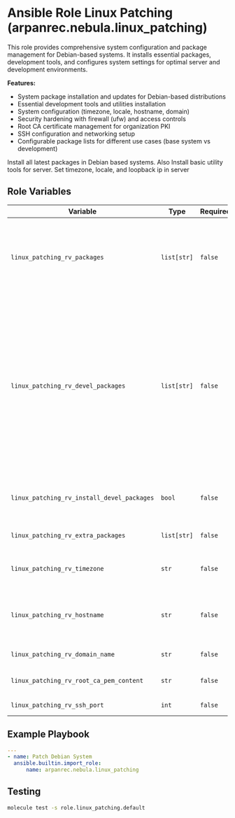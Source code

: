 # Ansible Role Linux Patching (arpanrec.nebula.linux_patching)

This role provides comprehensive system configuration and package management for Debian-based systems. It installs essential packages, development tools, and configures system settings for optimal server and development environments.

**Features:**

- System package installation and updates for Debian-based distributions
- Essential development tools and utilities installation
- System configuration (timezone, locale, hostname, domain)
- Security hardening with firewall (ufw) and access controls
- Root CA certificate management for organization PKI
- SSH configuration and networking setup
- Configurable package lists for different use cases (base system vs development)

Install all latest packages in Debian based systems.
Also Install basic utility tools for server.
Set timezone, locale, and loopback ip in server

## Role Variables

| Variable                                   | Type        | Required | Default                                                                                                                                                                                                                                                                                                                                                                                                                                                                                                                                  | Description                                            |
|--------------------------------------------|-------------|----------|------------------------------------------------------------------------------------------------------------------------------------------------------------------------------------------------------------------------------------------------------------------------------------------------------------------------------------------------------------------------------------------------------------------------------------------------------------------------------------------------------------------------------------------|--------------------------------------------------------|
| `linux_patching_rv_packages`               | `list[str]` | `false`  | `["ca-certificates", "sudo", "systemd", "apt-transport-https", "locales", "systemd-timesyncd", "network-manager", "gnupg2", "gnupg", "acl", "ufw", "procps", "apt-utils", "lsb-release", "python3", "openssl", "util-linux-extra"]`                                                                                                                                                                                                                                                                                                      | Install the packages in the distributions.             |
| `linux_patching_rv_devel_packages`         | `list[str]` | `false`  | `["net-tools", "telnet", "vim", "git", "git-lfs", "jq", "zsh", "htop", "tmux", "tree", "neovim", "python3-neovim", "luarocks", "build-essential", "ninja-build", "gettext", "cmake", "make", "openssh-client", "rsync", "ntfs-3g", "exfat-fuse", "python3-pip", "python3-venv", "python3-dev", "python3-pynvim", "fd-find", "ripgrep", "rclone", "zip", "unzip", "tar", "wget", "curl", "pigz", "xz-utils", "gzip", "bzip2", "autoconf", "automake", "gcc", "g++", "clang", "libglib2.0-dev", "libssl-dev", "libffi-dev", "zlib1g-dev"]` | Install the development packages in the distributions. |
| `linux_patching_rv_install_devel_packages` | `bool`      | `false`  | `true`                                                                                                                                                                                                                                                                                                                                                                                                                                                                                                                                   | Install the development packages in the distributions. |
| `linux_patching_rv_extra_packages`         | `list[str]` | `false`  | -                                                                                                                                                                                                                                                                                                                                                                                                                                                                                                                                        | Install extra required the packages.                   |
| `linux_patching_rv_timezone`               | `str`       | `false`  | `Asia/Kolkata`                                                                                                                                                                                                                                                                                                                                                                                                                                                                                                                           | Set the ZoneTime info in server.                       |
| `linux_patching_rv_hostname`               | `str`       | `false`  | `localhost` or `{{ ansible_facts['hostname'] }}`                                                                                                                                                                                                                                                                                                                                                                                                                                                                                         | Cluster / Public Host name. (Doesn't work with docker) |
| `linux_patching_rv_domain_name`            | `str`       | `false`  | `{{ ansible_facts['domain'] }}`                                                                                                                                                                                                                                                                                                                                                                                                                                                                                                          | Domain Name                                            |
| `linux_patching_rv_root_ca_pem_content`    | `str`       | `false`  | -                                                                                                                                                                                                                                                                                                                                                                                                                                                                                                                                        | Organization Root CA certificate.                      |
| `linux_patching_rv_ssh_port`               | `int`       | `false`  | `22`                                                                                                                                                                                                                                                                                                                                                                                                                                                                                                                                     | Default SSH Port                                       |

## Example Playbook

```yaml
---
- name: Patch Debian System
  ansible.builtin.import_role:
      name: arpanrec.nebula.linux_patching
```

## Testing

```bash
molecule test -s role.linux_patching.default
```
